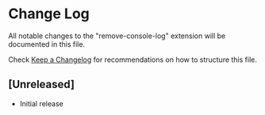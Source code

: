 # Change Log
All notable changes to the "remove-console-log" extension will be documented in this file.

Check [Keep a Changelog](http://keepachangelog.com/) for recommendations on how to structure this file.

## [Unreleased]
- Initial release